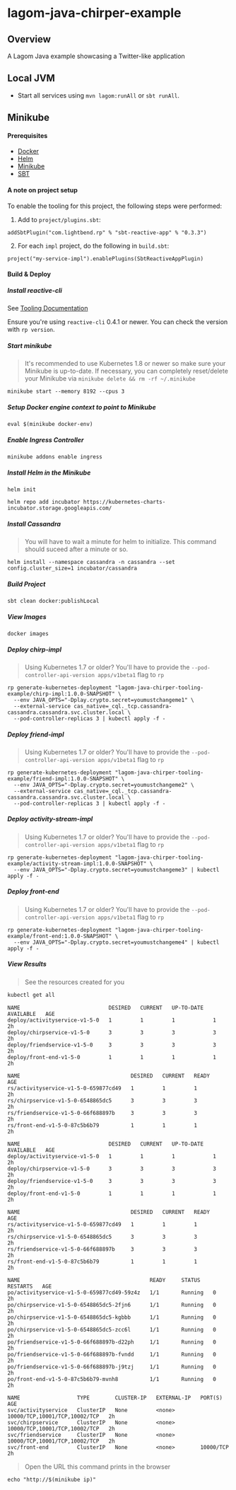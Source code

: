# lagom-java-chirper-example

## Overview

A Lagom Java example showcasing a Twitter-like application

## Local JVM

* Start all services using `mvn lagom:runAll` or `sbt runAll`.

## Minikube

#### Prerequisites

* [Docker](https://www.docker.com/)
* [Helm](https://github.com/kubernetes/helm)
* [Minikube](https://github.com/kubernetes/minikube)
* [SBT](http://www.scala-sbt.org/)

#### A note on project setup

To enable the tooling for this project, the following steps were performed:

1) Add to `project/plugins.sbt`:
 
`addSbtPlugin("com.lightbend.rp" % "sbt-reactive-app" % "0.3.3")`

2) For each `impl` project, do the following in `build.sbt`:

`project("my-service-impl").enablePlugins(SbtReactiveAppPlugin)`

#### Build & Deploy

##### Install reactive-cli

See [Tooling Documentation](https://s3-us-west-2.amazonaws.com/rp-tooling-temp-docs/deployment-setup.html#install-the-cli)

Ensure you're using `reactive-cli` 0.4.1 or newer. You can check the version with `rp version`.

##### Start minikube

> It's recommended to use Kubernetes 1.8 or newer so make sure your Minikube is up-to-date. If necessary, you can completely reset/delete your Minikube via `minikube delete && rm -rf ~/.minikube`

`minikube start --memory 8192 --cpus 3`

##### Setup Docker engine context to point to Minikube

`eval $(minikube docker-env)`

##### Enable Ingress Controller

`minikube addons enable ingress`

##### Install Helm in the Minikube

`helm init`

`helm repo add incubator https://kubernetes-charts-incubator.storage.googleapis.com/`

##### Install Cassandra

> You will have to wait a minute for helm to initialize. This command should suceed after a minute or so.

`helm install --namespace cassandra -n cassandra --set config.cluster_size=1 incubator/cassandra`

##### Build Project

`sbt clean docker:publishLocal`

##### View Images

`docker images`

##### Deploy chirp-impl

> Using Kubernetes 1.7 or older? You'll have to provide the `--pod-controller-api-version apps/v1beta1` flag to `rp`

```
rp generate-kubernetes-deployment "lagom-java-chirper-tooling-example/chirp-impl:1.0.0-SNAPSHOT" \
  --env JAVA_OPTS="-Dplay.crypto.secret=youmustchangeme1" \
  --external-service cas_native=_cql._tcp.cassandra-cassandra.cassandra.svc.cluster.local \
  --pod-controller-replicas 3 | kubectl apply -f -
```

##### Deploy friend-impl

> Using Kubernetes 1.7 or older? You'll have to provide the `--pod-controller-api-version apps/v1beta1` flag to `rp`

```
rp generate-kubernetes-deployment "lagom-java-chirper-tooling-example/friend-impl:1.0.0-SNAPSHOT" \
  --env JAVA_OPTS="-Dplay.crypto.secret=youmustchangeme2" \
  --external-service cas_native=_cql._tcp.cassandra-cassandra.cassandra.svc.cluster.local \
  --pod-controller-replicas 3 | kubectl apply -f -
```

##### Deploy activity-stream-impl

> Using Kubernetes 1.7 or older? You'll have to provide the `--pod-controller-api-version apps/v1beta1` flag to `rp`

```
rp generate-kubernetes-deployment "lagom-java-chirper-tooling-example/activity-stream-impl:1.0.0-SNAPSHOT" \
  --env JAVA_OPTS="-Dplay.crypto.secret=youmustchangeme3" | kubectl apply -f -
```

##### Deploy front-end

> Using Kubernetes 1.7 or older? You'll have to provide the `--pod-controller-api-version apps/v1beta1` flag to `rp`

```
rp generate-kubernetes-deployment "lagom-java-chirper-tooling-example/front-end:1.0.0-SNAPSHOT" \
  --env JAVA_OPTS="-Dplay.crypto.secret=youmustchangeme4" | kubectl apply -f -
```
##### View Results

> See the resources created for you

```bash
kubectl get all
```

```
NAME                            DESIRED   CURRENT   UP-TO-DATE   AVAILABLE   AGE
deploy/activityservice-v1-5-0   1         1         1            1           2h
deploy/chirpservice-v1-5-0      3         3         3            3           2h
deploy/friendservice-v1-5-0     3         3         3            3           2h
deploy/front-end-v1-5-0         1         1         1            1           2h

NAME                                   DESIRED   CURRENT   READY     AGE
rs/activityservice-v1-5-0-659877cd49   1         1         1         2h
rs/chirpservice-v1-5-0-6548865dc5      3         3         3         2h
rs/friendservice-v1-5-0-66f688897b     3         3         3         2h
rs/front-end-v1-5-0-87c5b6b79          1         1         1         2h

NAME                            DESIRED   CURRENT   UP-TO-DATE   AVAILABLE   AGE
deploy/activityservice-v1-5-0   1         1         1            1           2h
deploy/chirpservice-v1-5-0      3         3         3            3           2h
deploy/friendservice-v1-5-0     3         3         3            3           2h
deploy/front-end-v1-5-0         1         1         1            1           2h

NAME                                   DESIRED   CURRENT   READY     AGE
rs/activityservice-v1-5-0-659877cd49   1         1         1         2h
rs/chirpservice-v1-5-0-6548865dc5      3         3         3         2h
rs/friendservice-v1-5-0-66f688897b     3         3         3         2h
rs/front-end-v1-5-0-87c5b6b79          1         1         1         2h

NAME                                         READY     STATUS    RESTARTS   AGE
po/activityservice-v1-5-0-659877cd49-59z4z   1/1       Running   0          2h
po/chirpservice-v1-5-0-6548865dc5-2fjn6      1/1       Running   0          2h
po/chirpservice-v1-5-0-6548865dc5-kgbbb      1/1       Running   0          2h
po/chirpservice-v1-5-0-6548865dc5-zcc6l      1/1       Running   0          2h
po/friendservice-v1-5-0-66f688897b-d22ph     1/1       Running   0          2h
po/friendservice-v1-5-0-66f688897b-fvndd     1/1       Running   0          2h
po/friendservice-v1-5-0-66f688897b-j9tzj     1/1       Running   0          2h
po/front-end-v1-5-0-87c5b6b79-mvnh8          1/1       Running   0          2h

NAME                  TYPE        CLUSTER-IP   EXTERNAL-IP   PORT(S)                         AGE
svc/activityservice   ClusterIP   None         <none>        10000/TCP,10001/TCP,10002/TCP   2h
svc/chirpservice      ClusterIP   None         <none>        10000/TCP,10001/TCP,10002/TCP   2h
svc/friendservice     ClusterIP   None         <none>        10000/TCP,10001/TCP,10002/TCP   2h
svc/front-end         ClusterIP   None         <none>        10000/TCP                       2h
```

> Open the URL this command prints in the browser

`echo "http://$(minikube ip)"`
